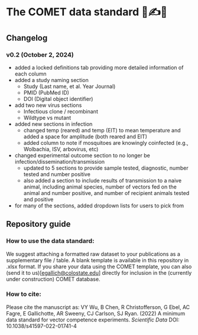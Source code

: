 # The COMET data standard 🦟✍️🔢

## Changelog 

### v0.2 (October 2, 2024)
- added a locked definitions tab providing more detailed information of each column
- added a study naming section
  - Study (Last name, et al. Year Journal)
  - PMID (PubMed ID)
  - DOI	(Digital object identifier)
- add two new virus sections
  - Infectious clone / recombinant
  - Wildtype vs mutant
- added new sections in infection
  - changed temp (reared) and temp (EIT) to mean temperature and added a space for amplitude (both reared and EIT)
  - added column to note if mosquitoes are knowingly coinfected (e.g., Wolbachia, ISV, arbovirus, etc)
- changed experimental outcome section to no longer be infection/dissemination/transmission
  - updated to 5 sections to provide sample tested, diagnostic, number tested and number positive
  - also added a section to include results of transmission to a naive animal, including animal species, number of vectors fed on the animal and number positive, and number of recipient animals tested and positive
- for many of the sections, added dropdown lists for users to pick from 

## Repository guide

### How to use the data standard:

We suggest attaching a formatted raw dataset to your publications as a supplementary file / table. A blank template is available in this repository in .xlsx format. If you share your data using the COMET template, you can also (send it to us)[egallich@colostate.edu] directly for inclusion in the (currently under construction) COMET database.

### How to cite:

Please cite the  manuscript as: VY Wu, B Chen, R Christofferson, G Ebel, AC Fagre, E Gallichotte, AR Sweeny, CJ Carlson, SJ Ryan. (2022) A minimum data standard for vector competence experiments. _Scientific Data_ DOI: 10.1038/s41597-022-01741-4
